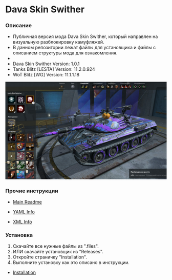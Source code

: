 # Dava Skin Swither
### Описание
* Публичная версия мода Dava Skin Swither, который направлен на визуальную разблокировку камуфляжей.
* В данном репозитории лежат файлы для установщика и файлы с описанием структуры мода для ознакомления.
* 
* Dava Skin Swither Version: 1.0.1
* Tanks Blitz [LESTA] Version: 11.2.0.924
* WoT Blitz [WG] Version: 11.1.1.18

![](.info/media/2.png)

### Прочие инструкции
* [Main Readme](.info/local/README.TXT)

* [YAML Info](.info/local/YAML.YAML)

* [XML Info](.info/local/XML.XML)

### Установка
1. Скачайте все нужные файлы из ".files".
2. ИЛИ скачайте установщик из "Releases".
3. Откройте страничку "Installation".
4. Выполните установку как это описано в инструкции.

* [Installation](.info/local/INSTALLATION.TXT)
